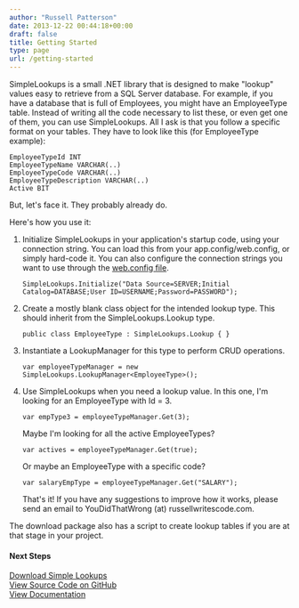 ```yaml
---
author: "Russell Patterson"
date: 2013-12-22 00:44:18+00:00
draft: false
title: Getting Started
type: page
url: /getting-started
---
```


SimpleLookups is a small .NET library that is designed to make "lookup" values easy to retrieve from a SQL Server database. For example, if you have a database that is full of Employees, you might have an EmployeeType table. Instead of writing all the code necessary to list these, or even get one of them, you can use SimpleLookups. All I ask is that you follow a specific format on your tables. They have to look like this (for EmployeeType example):

    
    EmployeeTypeId INT
    EmployeeTypeName VARCHAR(..)
    EmployeeTypeCode VARCHAR(..)
    EmployeeTypeDescription VARCHAR(..)
    Active BIT


But, let's face it. They probably already do.

Here's how you use it:

1. Initialize SimpleLookups in your application's startup code, using your connection string. You can load this from your app.config/web.config, or simply hard-code it. You can also configure the connection strings you want to use through the [web.config file](/configuration-files/). 

    
       SimpleLookups.Initialize("Data Source=SERVER;Initial Catalog=DATABASE;User ID=USERNAME;Password=PASSWORD");



2. Create a mostly blank class object for the intended lookup type. This should inherit from the SimpleLookups.Lookup type.

       public class EmployeeType : SimpleLookups.Lookup { }

3. Instantiate a LookupManager for this type to perform CRUD operations.

    
       var employeeTypeManager = new SimpleLookups.LookupManager<EmployeeType>();



4. Use SimpleLookups when you need a lookup value. In this one, I'm looking for an EmployeeType with Id = 3.

    
       var empType3 = employeeTypeManager.Get(3);


   Maybe I'm looking for all the active EmployeeTypes?

    
       var actives = employeeTypeManager.Get(true);


    Or maybe an EmployeeType with a specific code?

    
       var salaryEmpType = employeeTypeManager.Get("SALARY");



    That's it! If you have any suggestions to improve how it works, please send an email to YouDidThatWrong (at) russellwritescode.com.

The download package also has a script to create lookup tables if you are at that stage in your project.

#### Next Steps

[Download Simple Lookups](/download/)  
[View Source Code on GitHub](https://github.com/rwpcpe/simple-lookups/)  
[View Documentation](/documentation/)
